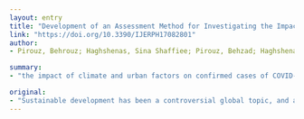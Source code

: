 ```yaml
---
layout: entry
title: "Development of an Assessment Method for Investigating the Impact of Climate and Urban Parameters in Confirmed Cases of COVID-19: A New Challenge in Sustainable Development"
link: "https://doi.org/10.3390/IJERPH17082801"
author:
- Pirouz, Behrouz; Haghshenas, Sina Shaffiee; Pirouz, Behzad; Haghshenas, Sami Shaffiee; Piro, Patrizia

summary:
- "the impact of climate and urban factors on confirmed cases of COVID-19 (a new type of coronavirus) has been investigated to propose a more accurate prediction model. The analysis was performed for three case studies in Italy. Impact of parameters have been considered with a delay time from one to nine days to find out the most suitable combination. Using the trend and multivariate linear regression (MLR) the proposed method was investigated. It could be applied by considering several variables that exhibit the exact delay of them to new cases of climate, urban factors and the trend has been analyzed. the trend with the trend was investigated in the recent years."

original:
- "Sustainable development has been a controversial global topic, and as a complex concept in recent years, it plays a key role in creating a favorable future for societies. Meanwhile, there are several problems in the process of implementing this approach, like epidemic diseases. Hence, in this study, the impact of climate and urban factors on confirmed cases of COVID-19 (a new type of coronavirus) with the trend and multivariate linear regression (MLR) has been investigated to propose a more accurate prediction model. For this propose, some important climate parameters, including daily average temperature, relative humidity, and wind speed, in addition to urban parameters such as population density, were considered, and their impacts on confirmed cases of COVID-19 were analyzed. The analysis was performed for three case studies in Italy, and the application of the proposed method has been investigated. The impacts of parameters have been considered with a delay time from one to nine days to find out the most suitable combination. The result of the analysis demonstrates the effectiveness of the proposed model and the impact of climate parameters on the trend of confirmed cases. The research hypothesis approved by the MLR model and the present assessment method could be applied by considering several variables that exhibit the exact delay of them to new confirmed cases of COVID-19."
---
```


